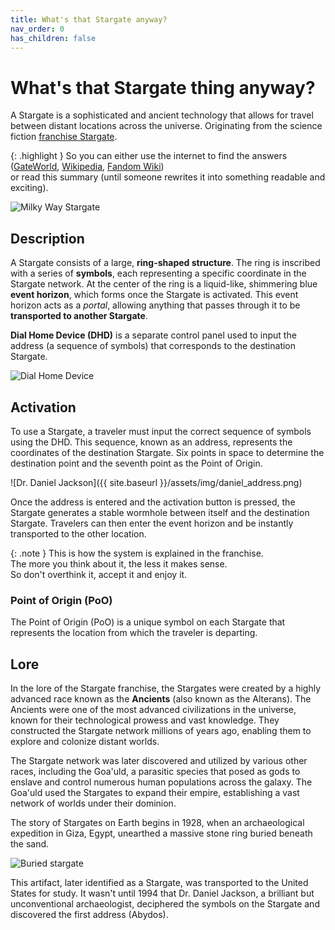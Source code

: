 ```yaml
---
title: What's that Stargate anyway?
nav_order: 0
has_children: false
---
```


# What's that Stargate thing anyway?
A Stargate is a sophisticated and ancient technology
that allows for travel between distant locations across the universe.
Originating from the science fiction [franchise Stargate](https://en.wikipedia.org/wiki/Stargate).

{: .highlight }
So you can either use the internet to find the answers 
([GateWorld](https://www.gateworld.net/wiki/Stargate),
 [Wikipedia](https://en.wikipedia.org/wiki/Stargate_(device)),
 [Fandom Wiki](https://stargate.fandom.com/wiki/Stargate))  
or read this summary (until someone rewrites it into something readable and exciting).

![Milky Way Stargate](https://upload.wikimedia.org/wikipedia/en/7/7a/SG1stargate.jpg)

## Description
A Stargate consists of a large, **ring-shaped structure**.
The ring is inscribed with a series of **symbols**,
each representing a specific coordinate in the Stargate network.
At the center of the ring is a liquid-like, shimmering blue **event horizon**, which forms once the Stargate is activated.
This event horizon acts as a _portal_, allowing anything that passes through it to be **transported to another Stargate**.

**Dial Home Device (DHD)** is a separate control panel used to input the address (a sequence of symbols)
that corresponds to the destination Stargate.

![Dial Home Device](https://static.wikia.nocookie.net/stargate/images/0/02/DHD.jpg)

## Activation
To use a Stargate, a traveler must input the correct sequence of symbols using the DHD.
This sequence, known as an address, represents the coordinates of the destination Stargate.
Six points in space to determine the destination point and the seventh point as the Point of Origin.

![Dr. Daniel Jackson]({{ site.baseurl }}/assets/img/daniel_address.png)

Once the address is entered and the activation button is pressed,
the Stargate generates a stable wormhole between itself and the destination Stargate.
Travelers can then enter the event horizon and be instantly transported to the other location.

{: .note }
This is how the system is explained in the franchise.  
The more you think about it, the less it makes sense.  
So don't overthink it, accept it and enjoy it.

### Point of Origin (PoO)
The Point of Origin (PoO) is a unique symbol on each Stargate that represents the location from which the traveler is departing.

## Lore
In the lore of the Stargate franchise,
the Stargates were created by a highly advanced race known as the **Ancients** (also known as the Alterans).
The Ancients were one of the most advanced civilizations in the universe,
known for their technological prowess and vast knowledge.
They constructed the Stargate network millions of years ago, enabling them to explore and colonize distant worlds.

The Stargate network was later discovered and utilized by various other races, including the Goa'uld,
a parasitic species that posed as gods to enslave and control numerous human populations across the galaxy.
The Goa'uld used the Stargates to expand their empire, establishing a vast network of worlds under their dominion.

The story of Stargates on Earth begins in 1928,
when an archaeological expedition in Giza, Egypt,
unearthed a massive stone ring buried beneath the sand.

![Buried stargate](https://upload.wikimedia.org/wikipedia/en/3/3c/Buried_gate.jpg)

This artifact, later identified as a Stargate, was transported to the United States for study.
It wasn't until 1994 that Dr. Daniel Jackson, a brilliant but unconventional archaeologist,
deciphered the symbols on the Stargate and discovered the first address (Abydos).


